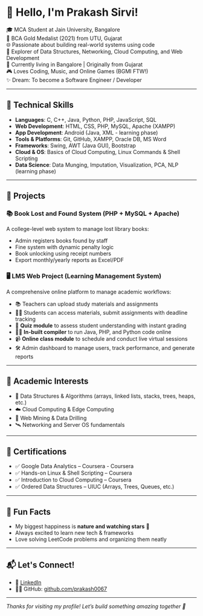 # 👋 Hello, I'm Prakash Sirvi!

🎓 MCA Student at Jain University, Bangalore  
🏅 BCA Gold Medalist (2021) from UTU, Gujarat  
🌐 Passionate about building real-world systems using code  
🌟 Explorer of Data Structures, Networking, Cloud Computing, and Web Development  
📍 Currently living in Bangalore | Originally from Gujarat  
🎮 Loves Coding, Music, and Online Games (BGMI FTW!)  
✨ Dream: To become a Software Engineer / Developer  

---

## 🔧 Technical Skills

- **Languages**: C, C++, Java, Python, PHP, JavaScript, SQL
- **Web Development**: HTML, CSS, PHP, MySQL, Apache (XAMPP)
- **App Development**: Android (Java, XML - learning phase)
- **Tools & Platforms**: Git, GitHub, XAMPP, Oracle DB, MS Word
- **Frameworks**: Swing, AWT (Java GUI), Bootstrap
- **Cloud & OS**: Basics of Cloud Computing, Linux Commands & Shell Scripting
- **Data Science**: Data Munging, Imputation, Visualization, PCA, NLP (learning phase)

---

## 🚀 Projects

### 📚 Book Lost and Found System (PHP + MySQL + Apache)
A college-level web system to manage lost library books:
- Admin registers books found by staff
- Fine system with dynamic penalty logic
- Book unlocking using receipt numbers
- Export monthly/yearly reports as Excel/PDF

### 🖥️ LMS Web Project (Learning Management System)
A comprehensive online platform to manage academic workflows:
- 📚 Teachers can upload study materials and assignments  
- 🧑‍🎓 Students can access materials, submit assignments with deadline tracking  
- 📝 **Quiz module** to assess student understanding with instant grading  
- 🧑‍💻 **In-built compiler** to run Java, PHP, and Python code online  
- 📹 **Online class module** to schedule and conduct live virtual sessions  
- 🛠 Admin dashboard to manage users, track performance, and generate reports

---

## 🎯 Academic Interests

- 🔢 Data Structures & Algorithms (arrays, linked lists, stacks, trees, heaps, etc.)
- ☁️ Cloud Computing & Edge Computing
- 🧠 Web Mining & Data Drilling
- 🛰️ Networking and Server OS fundamentals

---

## 📄 Certifications

- ✅ Google Data Analytics – Coursera - Coursera
- ✅ Hands-on Linux & Shell Scripting – Coursera
- ✅ Introduction to Cloud Computing – Coursera
- ✅ Ordered Data Structures – UIUC (Arrays, Trees, Queues, etc.)

---

## 🌌 Fun Facts

- My biggest happiness is **nature and watching stars** 🌠
- Always excited to learn new tech & frameworks
- Love solving LeetCode problems and organizing them neatly

---

## 📬 Let's Connect!

- 💼 [LinkedIn](https://www.linkedin.com/in/prakash-sirvi)
- 🧑‍💻 GitHub: [github.com/prakash0067](https://github.com/prakash0067)

---

_Thanks for visiting my profile! Let’s build something amazing together 🚀_
